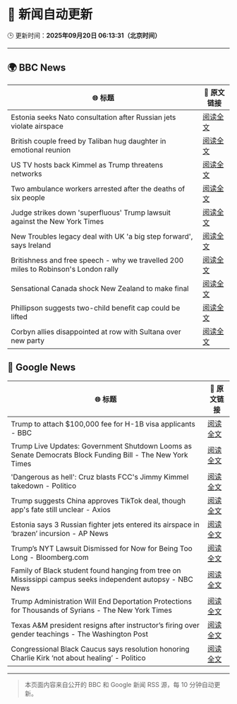 # 🧠 新闻自动更新

🕒 更新时间：**2025年09月20日 06:13:31（北京时间）**

---

## 🌍 BBC News

| 🌐 标题 | 🔗 原文链接 |
|--------|-------------|
| Estonia seeks Nato consultation after Russian jets violate airspace | [阅读全文](https://www.bbc.com/news/articles/czrp6p5mj3zo?at_medium=RSS&at_campaign=rss) |
| British couple freed by Taliban hug daughter in emotional reunion | [阅读全文](https://www.bbc.com/news/articles/c0q7l8ewj0wo?at_medium=RSS&at_campaign=rss) |
| US TV hosts back Kimmel as Trump threatens networks | [阅读全文](https://www.bbc.com/news/articles/clyxjve3pe2o?at_medium=RSS&at_campaign=rss) |
| Two ambulance workers arrested after the deaths of six people | [阅读全文](https://www.bbc.com/news/articles/cvgvnvnm0vro?at_medium=RSS&at_campaign=rss) |
| Judge strikes down 'superfluous' Trump lawsuit against the New York Times | [阅读全文](https://www.bbc.com/news/articles/c62n7025wdgo?at_medium=RSS&at_campaign=rss) |
| New Troubles legacy deal with UK 'a big step forward', says Ireland | [阅读全文](https://www.bbc.com/news/articles/ckged550k76o?at_medium=RSS&at_campaign=rss) |
| Britishness and free speech - why we travelled 200 miles to Robinson's London rally | [阅读全文](https://www.bbc.com/news/articles/c4g9006l6z6o?at_medium=RSS&at_campaign=rss) |
| Sensational Canada shock New Zealand to make final | [阅读全文](https://www.bbc.com/sport/rugby-union/articles/cy8r5pyrk80o?at_medium=RSS&at_campaign=rss) |
| Phillipson suggests two-child benefit cap could be lifted | [阅读全文](https://www.bbc.com/news/articles/cwy917g0420o?at_medium=RSS&at_campaign=rss) |
| Corbyn allies disappointed at row with Sultana over new party | [阅读全文](https://www.bbc.com/news/articles/cj4ywy0j0rgo?at_medium=RSS&at_campaign=rss) |

## 📰 Google News

| 🌐 标题 | 🔗 原文链接 |
|--------|-------------|
| Trump to attach $100,000 fee for H-1B visa applicants - BBC | [阅读全文](https://news.google.com/rss/articles/CBMiWkFVX3lxTE90Ry0zaklfYUxRem15dF9kcDdQZzBOWU9tVnNBQXpPT1JHNGlYV2RiNjI2NHZoaTVxMm1yY1ZJLVhrUGR3UWpjbEpHdzVTcGJUUmppME1Dcnd6d9IBX0FVX3lxTFBQODRPTmNtTmhZVVdrdVhXSk5rWW52Wi1QOG9NQnRQaUsxcHo5TUJRdnpubHhZYnV0RlpWc0RJSVR5dVhUd1VPbUFyc25CWkZESkVGQkpUcWpQSTVBb0dr?oc=5) |
| Trump Live Updates: Government Shutdown Looms as Senate Democrats Block Funding Bill - The New York Times | [阅读全文](https://news.google.com/rss/articles/CBMiY0FVX3lxTE05c3dlVC1aSktRTjdLNTNnNHQ2QWtmRjhrcjZhR2x5c0JPOHNuLXRQbktFaldTVDJJNzRWYXRPTk95aTk1a2x2NzMxbjRVNjRQa1FxSFpfVnZKS1g4cjVJQlJjVQ?oc=5) |
| 'Dangerous as hell': Cruz blasts FCC's Jimmy Kimmel takedown - Politico | [阅读全文](https://news.google.com/rss/articles/CBMitAFBVV95cUxPTWI4aFktaHNGUjY0NFpSLUgzWTFSUjlLMk9PcHBaWWVEMGhqd1AzUGp5X0dpTGtWYzNNbDY3WmFIN1RmWl9FWGNPV2prNFdYYTQ1SWZMNmNCTzU4TlFFQ25WeDcwN3d4U09vTGhGcjludktnZks3MnpuWkcyZkNkTHoyVDBOQVV2QmZHMmhSSGhhNDJNc0l1dXRRcGtIVUV2TEtLUEVRSDJOaVlVeUVVdE5kdko?oc=5) |
| Trump suggests China approves TikTok deal, though app's fate still unclear - Axios | [阅读全文](https://news.google.com/rss/articles/CBMickFVX3lxTE1HdjQzd051T25VLUxlbVN6a2VSTnhYb1QzeWlkMmNoOHQ4V3EzNkFlZ0xuNUd3NUNLWk1KeURzV3dhemFtOGFZNnZVNTFUQk8zejVZMm5LVndRU05DTDhRc3RoYmVDd3ZmVzhPSUxtUFR1QQ?oc=5) |
| Estonia says 3 Russian fighter jets entered its airspace in ‘brazen’ incursion - AP News | [阅读全文](https://news.google.com/rss/articles/CBMimwFBVV95cUxNaTVjUkNqRVU2WE1XcjljbWQ1VC1xbWM4b1VURkdyQnlaUW1tM1VLLU9iM1o5b2J4V2tMOWFTLW1JeVBMWkw0UU1lQWF5bmx5V2ZHTU1wcUo5QzJGRWpNVTZHb085UUY2UlEzc1BMMU8yWUVzNjRYbDJ4OUN5Z3hSSTlXOXcwMm90QnpIbnFqUXd4aFlWS1h5WmUtWQ?oc=5) |
| Trump’s NYT Lawsuit Dismissed for Now for Being Too Long - Bloomberg.com | [阅读全文](https://news.google.com/rss/articles/CBMiqwFBVV95cUxQTnBtNVJJUTFSd2MxdjF3YmZVUUU4YmQ2SV92Wjh5UVdqZ2Q1cHFuOXoxLVMxTWhNSE9vQjZtTkw2dzZtTzVJei1qcVh6RFRkNUxvTUc4TC1WNnZ5NEtMVUFIUHkyalM2a1NETGFSclRTWTZrQzJRd2NoSTBrQzAxbFJMb2NjQ2Y5dGNkeFR3SDFGakZFZUU3YUNUQWZqUjRCeWg4Y0NfZEV2dVk?oc=5) |
| Family of Black student found hanging from tree on Mississippi campus seeks independent autopsy - NBC News | [阅读全文](https://news.google.com/rss/articles/CBMiugFBVV95cUxOeEhkR3JSb05BZ1NaRkxxdXJnc1NNTzl3MDktTDUxSlZCTjNtblRQRnhrTkpmMnlYd2d2Tk1tNnlGa1ZZZjB0U012TEMxWWxQSm9mbV82eXpCT2ZlalM0WmhHb2Y4SUhPYVdmdkhLdGI2bnpJMlRDM3BUUGw2LUhKR2E1M0E2YkM4ZVJOZWREMmQzLXFxeFl5WW5YeW5kOUxTSjBVUkZKYjFXZ05keWgtWEVBYldJMk9kX2fSAVZBVV95cUxNdVZMUmFjYS1NSnlmZ2gxWXRSR3dfTnpZRFlwdUJ1NE5SSVhZMzNlZU12SUR2bG1kaFFSWTAxdUV4RkZ1aUgyeVl3dEkxSWVpcDdxTDFVUQ?oc=5) |
| Trump Administration Will End Deportation Protections for Thousands of Syrians - The New York Times | [阅读全文](https://news.google.com/rss/articles/CBMijwFBVV95cUxQa0NQOXVlQ1BzanBmaExWQy1HcFA4ajhtWTFJdFNtT3Q3RXNUVDh4SWxMeDN6U1FTN0I5VVhNbThTSS1acFo0enM0b1U1aVYzd2pCS21OTURlUkVMcnltUnVDdXVuMHV3c2lJWWVhcmhLTDR1OHUxTkR2NjFoWWFuSWlZbjhDb0JDaVdUX1V5Zw?oc=5) |
| Texas A&M president resigns after instructor’s firing over gender teachings - The Washington Post | [阅读全文](https://news.google.com/rss/articles/CBMilwFBVV95cUxQRFV5ZXdfUmF5RWlVVlZCODRrZWl1RFNFS0g1WmZiaEpFUkZrZUVkUjdlRGxYX0hwSHRjVVdOM3hHaE51RkhJNjg5dk01dWRlNW1YSFFoZjh2NURVZmdfNjlTYmFESV92d3VsX0NYNEY5c1pDWlowczBlU0pWNHFFS0pNeUdSOTMtX0phbk9IS21kSzV1Vkhj?oc=5) |
| Congressional Black Caucus says resolution honoring Charlie Kirk ‘not about healing’ - Politico | [阅读全文](https://news.google.com/rss/articles/CBMiuAFBVV95cUxNYUVpOERySGd6dTBmSmVtUjYzS2YwSUdpa0lOa2hRUWQ0TUdZU1BVVnhxR2VDNlZ5Nk5DcnMwOElZYWIyUUhRTFlpLThjcEw1TGdZdlY2VmRCTjJTMUtkX2paUkVkSUZ3ZjRzQnJ3VW1JdE1VRU9ETkxjbUw5T0JhTkNkWTA0ZlU3bXNDV0xQSTB3Y2xmbzg1Z0VPSGFZOFNRdmxhWWNJQ1A1QklFdUNmUjBiZDVuZmNN?oc=5) |

---
> 本页面内容来自公开的 BBC 和 Google 新闻 RSS 源，每 10 分钟自动更新。